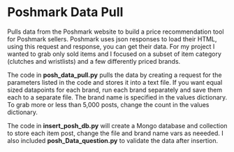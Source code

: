 # Poshmark Data Pull
Pulls data from the Poshmark website to build a price recommendation tool for Poshmark sellers. Poshmark uses json responses to load their HTML, using this request and response, you can get their data. For my project I wanted to grab only sold items and I focused on a subset of item category (clutches and wristlists) and a few differently priced brands.

The code in <b>posh_data_pull.py</b> pulls the data by creating a request for the parameters listed in the code and stores it into a text file. If you want equal sized datapoints for each brand, run each brand separately and save them each to a separate file. The brand name is specified in the values dictionary. To grab more or less than 5,000 posts, change the count in the values dictionary.


The code in <b>insert_posh_db.py</b> will create a Mongo database and collection to store each item post, change the file and brand name vars as neeeded. I also included <b>posh_Data_question.py</b> to validate the data after insertion.
